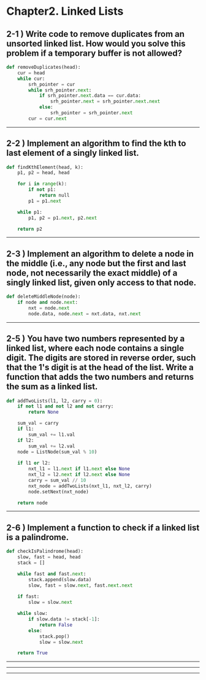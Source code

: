 # Chapter2. Linked Lists

## 2-1 ) Write code to remove duplicates from an unsorted linked list. How would you solve this problem if a temporary buffer is not allowed?
```python
def removeDuplicates(head):
    cur = head
    while cur:
        srh_pointer = cur
        while srh_pointer.next:
            if srh_pointer.next.data == cur.data:
                srh_pointer.next = srh_pointer.next.next
            else:
                srh_pointer = srh_pointer.next
        cur = cur.next
```
<hr>

## 2-2 )  Implement an algorithm to find the kth to last element of a singly linked list.
```python
def findKthElement(head, k):
    p1, p2 = head, head

    for i in range(k):
        if not p1:
            return null
        p1 = p1.next

    while p1:
        p1, p2 = p1.next, p2.next

    return p2
```
<hr>

## 2-3 ) Implement an algorithm to delete a node in the middle (i.e., any node but the first and last node, not necessarily the exact middle) of a singly linked list, given only access to that node.
```python
def deleteMiddleNode(node):
    if node and node.next:
        nxt = node.next
        node.data, node.next = nxt.data, nxt.next
```
<hr>


## 2-5 ) You have two numbers represented by a linked list, where each node contains a single digit. The digits are stored in reverse order, such that the 1's digit is at the head of the list. Write a function that adds the two numbers and returns the sum as a linked list.

```python
def addTwoLists(l1, l2, carry = 0):
    if not l1 and not l2 and not carry:
        return None

    sum_val = carry
    if l1:
        sum_val += l1.val
    if l2:
        sum_val += l2.val
    node = ListNode(sum_val % 10)
    
    if l1 or l2:
        nxt_l1 = l1.next if l1.next else None
        nxt_l2 = l2.next if l2.next else None 
        carry = sum_val // 10
        nxt_node = addTwoLists(nxt_l1, nxt_l2, carry)
        node.setNext(nxt_node)

    return node
```
<hr>

## 2-6 ) Implement a function to check if a linked list is a palindrome.
```python
def checkIsPalindrome(head):
    slow, fast = head, head
    stack = []

    while fast and fast.next:
        stack.append(slow.data)
        slow, fast = slow.next, fast.next.next
 
    if fast:
        slow = slow.next

    while slow:
        if slow.data != stack[-1]:
            return False
        else:
            stack.pop()
            slow = slow.next

    return True
```
<hr>
<hr>
<hr>